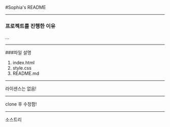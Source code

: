 #Sophia's README

----------------

### 프로젝트를 진행한 이유
...


----------------

###파일 설명
1. index.html
2. style.css
3. README.md

----------------

라이센스는 없음!

----------------

clone 후 수정함!

----------------

소스트리